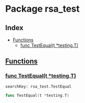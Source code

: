 # Package rsa_test

## Index

* [Functions](#func)
    * [func TestEqual(t *testing.T)](#TestEqual)


## <a id="func" href="#func">Functions</a>

### <a id="TestEqual" href="#TestEqual">func TestEqual(t *testing.T)</a>

```
searchKey: rsa_test.TestEqual
```

```Go
func TestEqual(t *testing.T)
```

